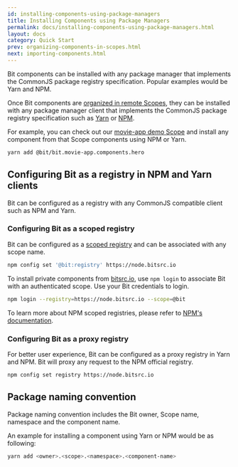 ```yaml
---
id: installing-components-using-package-managers
title: Installing Components using Package Managers
permalink: docs/installing-components-using-package-managers.html
layout: docs
category: Quick Start
prev: organizing-components-in-scopes.html
next: importing-components.html
---
```


Bit components can be installed with any package manager that implements the CommonJS package registry specification. Popular examples would be Yarn and NPM.

Once Bit components are [organized in remote Scopes](/docs/organizing-components-in-scopes.html), they can be installed with any package manager client that implements the CommonJS package registry specification such as [Yarn](https://yarnpkg.org) or [NPM](https://npmjs.org).

For example, you can check out our [movie-app demo Scope](https://bitsrc.io/bit/movie-app) and install any component from that Scope components using NPM or Yarn.

```bash
yarn add @bit/bit.movie-app.components.hero
```

## Configuring Bit as a registry in NPM and Yarn clients

Bit can be configured as a registry with any CommonJS compatible client such as NPM and Yarn.

### Configuring Bit as a scoped registry

Bit can be configured as a [scoped registry](https://docs.npmjs.com/misc/scope#associating-a-scope-with-a-registry) and can be associated with any scope name.

```bash
npm config set '@bit:registry' https://node.bitsrc.io
```

To install private components from [bitsrc.io](https://bitsrc.io), use `npm login` to associate Bit with an authenticated scope. Use your Bit credentials to login.

```bash
npm login --registry=https://node.bitsrc.io --scope=@bit
```

To learn more about NPM scoped registries, please refer to [NPM's documentation](https://docs.npmjs.com/misc/scope#associating-a-scope-with-a-registry). 

### Configuring Bit as a proxy registry

For better user experience, Bit can be configured as a proxy registry in Yarn and NPM. Bit will proxy any request to the NPM official registry.

```bash
npm config set registry https://node.bitsrc.io
```

## Package naming convention

Package naming convention includes the Bit owner, Scope name, namespace and the component name.

An example for installing a component using Yarn or NPM would be as following:

```bash
yarn add <owner>.<scope>.<namespace>.<component-name>
```
